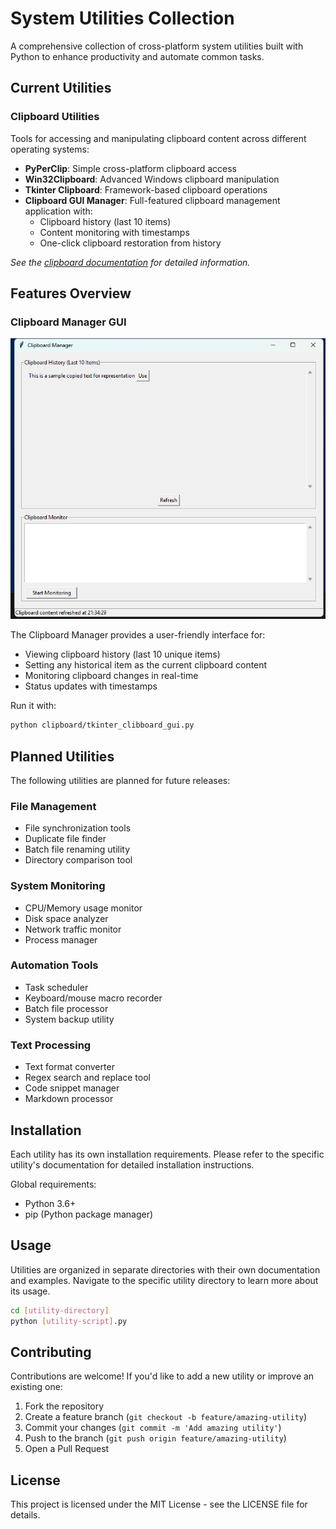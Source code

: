 # System Utilities Collection

A comprehensive collection of cross-platform system utilities built with Python to enhance productivity and automate common tasks.

## Current Utilities

### Clipboard Utilities
Tools for accessing and manipulating clipboard content across different operating systems:

- **PyPerClip**: Simple cross-platform clipboard access
- **Win32Clipboard**: Advanced Windows clipboard manipulation
- **Tkinter Clipboard**: Framework-based clipboard operations
- **Clipboard GUI Manager**: Full-featured clipboard management application with:
  - Clipboard history (last 10 items)
  - Content monitoring with timestamps
  - One-click clipboard restoration from history

*See the [clipboard documentation](clipboard/README.md) for detailed information.*

## Features Overview

### Clipboard Manager GUI
![Clipboard Manager Screenshot](clipboard/images/tkinter_clipboard.png)

The Clipboard Manager provides a user-friendly interface for:
- Viewing clipboard history (last 10 unique items)
- Setting any historical item as the current clipboard content
- Monitoring clipboard changes in real-time
- Status updates with timestamps

Run it with:
```bash
python clipboard/tkinter_clibboard_gui.py
```

## Planned Utilities

The following utilities are planned for future releases:

### File Management
- File synchronization tools
- Duplicate file finder
- Batch file renaming utility
- Directory comparison tool

### System Monitoring
- CPU/Memory usage monitor
- Disk space analyzer
- Network traffic monitor
- Process manager

### Automation Tools
- Task scheduler
- Keyboard/mouse macro recorder
- Batch file processor
- System backup utility

### Text Processing
- Text format converter
- Regex search and replace tool
- Code snippet manager
- Markdown processor

## Installation

Each utility has its own installation requirements. Please refer to the specific utility's documentation for detailed installation instructions.

Global requirements:
- Python 3.6+
- pip (Python package manager)

## Usage

Utilities are organized in separate directories with their own documentation and examples. Navigate to the specific utility directory to learn more about its usage.

```bash
cd [utility-directory]
python [utility-script].py
```

## Contributing

Contributions are welcome! If you'd like to add a new utility or improve an existing one:

1. Fork the repository
2. Create a feature branch (`git checkout -b feature/amazing-utility`)
3. Commit your changes (`git commit -m 'Add amazing utility'`)
4. Push to the branch (`git push origin feature/amazing-utility`)
5. Open a Pull Request

## License

This project is licensed under the MIT License - see the LICENSE file for details. 
